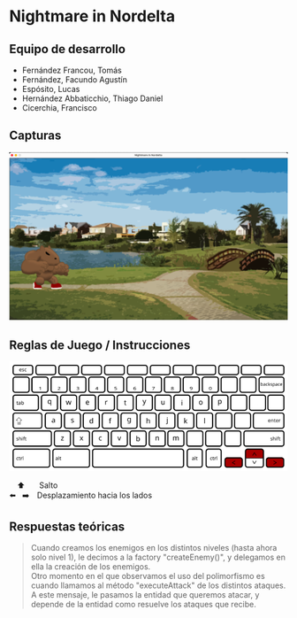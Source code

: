 # Nightmare in Nordelta

## Equipo de desarrollo

- Fernández Francou, Tomás
- Fernández, Facundo Agustín
- Espósito, Lucas
- Hernández Abbaticchio, Thiago Daniel
- Cicerchia, Francisco

## Capturas

![screenshot1](screenshots/Screenshot1.png)

## Reglas de Juego / Instrucciones

![keyboard](keyboardAssigments.png)

&emsp;⬆️&emsp;&nbsp;&nbsp;&nbsp;Salto<br>
⬅️&nbsp;&nbsp;&nbsp;➡️&emsp;Desplazamiento hacia los lados

## Respuestas teóricas

> Cuando creamos los enemigos en los distintos niveles (hasta ahora solo nivel 1), le decimos a la factory "createEnemy()", y delegamos en ella la creación de los enemigos.  
Otro momento en el que observamos el uso del polimorfismo es cuando llamamos al método "executeAttack" de los distintos ataques. A este mensaje, le pasamos la entidad que queremos atacar, y depende de la entidad como resuelve los ataques que recibe.
